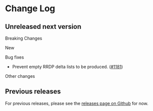 # Change Log

## Unreleased next version

Breaking Changes

New

Bug fixes

* Prevent empty RRDP delta lists to be produced. ([#1181])

Other changes

[#1181]: https://github.com/NLnetLabs/krill/pull/1181


## Previous releases

For previous releases, please see the
[releases page on Github](https://github.com/NLnetLabs/krill/releases)
for now.
